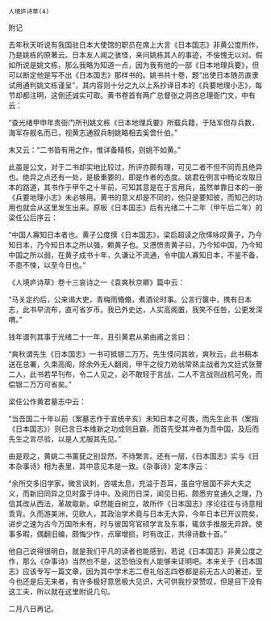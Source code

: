     人境庐诗草(4) 

   附记

   去年秋天听说有我国驻日本大使馆的职员在席上大言《日本国志》非黄公度所作，乃是姚栋的原著云。日本友人闻之骇怪，来问姚栋其人的事迹，不佞愧无以对。假如所说是姚文栋，那么我略为知道一点，因为我有他的一部《日本地理兵要》，但可以断定他是写不出《日本国志》那样书的。姚书共十卷，题“出使日本随员直隶试用通判姚文栋谨呈”，其内容则十分之九以上系抄译日本的《兵要地理小志》，每节却都注明，这倒还诚实可取。黄书卷首有两广总督张之洞咨总理衙门文，中有云：

   “查光绪甲申年贵衙门所刊姚文栋《日本地理兵要》所载兵籍，于陆军但存兵数，海军存舰名而已，视黄志通叙兵制姚略相去奚啻什伯。”

   末又云：“二书皆有用之作，惟详备精核，则姚不如黄。”

   此虽是公文，对于二书却实地比较过，所评亦颇有理，可见二者不但不同而且绝异也。绝异之点还有一处，是极重要的，即是作者的态度。姚君在例言中畅论攻取日本的路道，其书作于甲午之十年前，可知其意是在于言用兵，虽然单靠日本的一册《兵要地理小志》未必够用。黄书的意义却是不同的，他只是要知彼，而知己的功用也就会从这里发生出来。原板《日本国志》后有光绪二十二年（甲午后二年）的梁任公后序云：

   “中国人寡知日本者也。黄子公度撰《日本国志》，梁启超读之欣怿咏叹黄子，乃今知日本，乃今知日本之所以强，赖黄子也。又懑愤责黄子曰，乃今知中国，乃今知中国之所以弱，在黄子成书十年，久谦让不流通，令中国人寡知日本，不鉴不备，不患不悚，以至今日也。”

   《人境庐诗草》卷十三哀诗之一《袁爽秋京卿》篇中云：

   “马关定约后，公来谒大吏，青梅雨翛翛，煮酒论时事。公言行箧中，携有日本志，此书早流布，直可省岁币。我已外史达，人实高阁置，我笑不任咎，公更发深喟。”

   钱年谱列其事于光绪二十一年，且引黄君从弟由甫之言曰：

   “爽秋谓先生《日本国志》一书可抵银二万万。先生怪问其故，爽秋云，此书稿本送在总署，久束高阁，除余外无人翻阅，甲午之役力劝翁常熟主战者为文廷式张謇二人，此书若早刊布，令二人见之，必不敢轻于言战，二人不言战则战机可免，而偿银二万万可省矣。”

   梁任公作黄君墓志中云：

   “当吾国二十年以前（案墓志作于宣统辛亥）未知日本之可畏，而先生此书（案指《日本国志》）则已言日本维新之功成则且霸，而首先受其冲者为吾中国，及后而先生之言尽验，以是人尤服其先见。”

   由是观之，黄姚二书薰莸之别显然，不待繁言。还有一层，《日本国志》实与《日本杂事诗》相为表里，其中意见本是一致。《杂事诗》定本序云：

   “余所交多旧学家，微言讽刺，咨嗟太息，充溢于吾耳，虽自守居国不非大夫之义，而新旧同异之见时露于诗中。及阅历日深，闻见日拓，颇悉穷变通久之理，乃信其改从西法，革故取新，卓然能自树立，故所作《日本国志》序论往往与诗意相乖背。久而游美洲，见欧人，其政治学术竟与日本无大异，今年日本已开议院矣，进步之速为古今万国所未有，时与彼国穹官硕学言及东事，辄敛手推服无异辞。使事多暇，偶翻旧编，颇悔少作，点窜增损，时有改正，共得诗数十首。”

   他自己说得很明白，就是我们平凡的读者也能感到，若说《日本国志》非黄公度之作，那么《杂事诗》当然也不是，这恐怕没有人能够来证明吧。本来关于《日本国志》应该专写一篇文章，因为其中学术志二卷礼俗志四卷都是前无古人的著述，至今也还是后无来者，有许多极好意思极大见识，大可供我抄录赞叹，但是目下没有这工夫，所以就在这里附说几句。

   二月八日再记。

